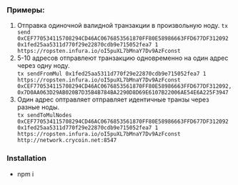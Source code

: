 ### Примеры:

1) Отправка одиночной валидной транзакции в произвольную ноду. 
`tx send 0xCEF770534115708294CD46AC0676853561870FF80E58986663FFD677DF312092 0x1fed25aa5311d770f29e22870cdb9e715052fea7 1 https://ropsten.infura.io/oI5puXL7bMnaY7Dv9AzFconst`
2) 5-10 адресов  отправлеют транзакцию одновременно на один адрес через одну ноду.  
`tx sendFromMul 0x1fed25aa5311d770f29e22870cdb9e715052fea7 1 https://ropsten.infura.io/oI5puXL7bMnaY7Dv9AzFconst 0xCEF770534115708294CD46AC0676853561870FF80E58986663FFD677DF312092, 0x7D0AA063D29AB020B7D35B4B784BA2290D8D69E6107B22006AE54E6A225F3947`
3) Один адрес оптравляет отправляет идентичные транзы через разные ноды.  
`tx sendToMulNodes 0xCEF770534115708294CD46AC0676853561870FF80E58986663FFD677DF312092 0x1fed25aa5311d770f29e22870cdb9e715052fea7 1 https://ropsten.infura.io/oI5puXL7bMnaY7Dv9AzFconst http://network.crycoin.net:8547`


### Installation
- npm i
